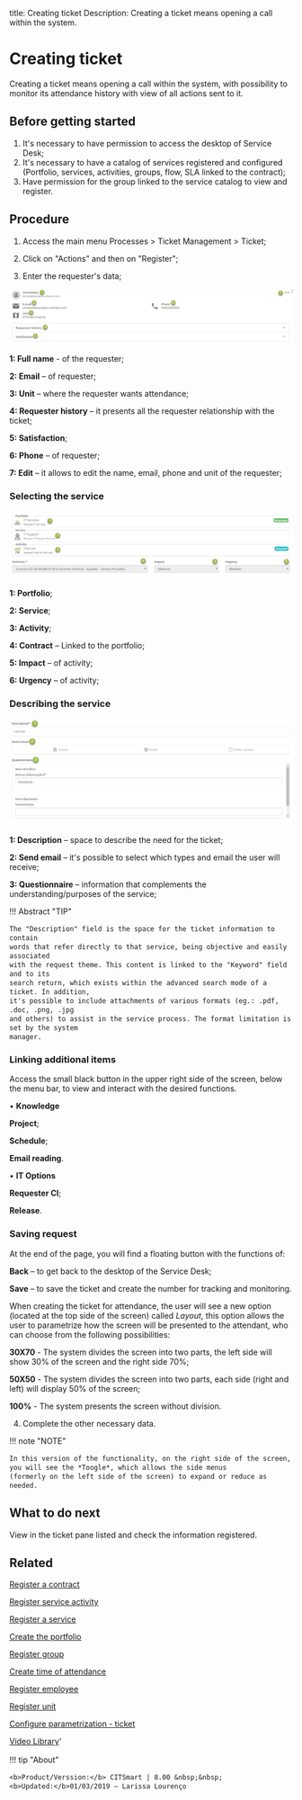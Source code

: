 title:  Creating ticket
Description: Creating a ticket means opening a call within the system.

# Creating ticket

Creating a ticket means opening a call within the system, with possibility to monitor its attendance history with view of all actions sent to it.

## Before getting started

1.	It's necessary to have permission to access the desktop of Service Desk;
2.	It's necessary to have a catalog of services registered and configured (Portfolio, services, activities, groups, flow, SLA linked to the contract);
3.	Have permission for the group linked to the service catalog to view and register.


## Procedure

1.	Access the main menu Processes > Ticket Management > Ticket;
2.	Click on "Actions" and then on "Register";

3.	Enter the requester's data;

![procedure ticket CITSmart][1]

**1: Full name** - of the requester;

**2: Email** – of requester;

**3: Unit** – where the requester wants attendance;

**4: Requester history** – it presents all the requester relationship with the ticket;

**5: Satisfaction**;

**6: Phone** – of requester;

**7: Edit** – it allows to edit the name, email, phone and unit of the requester;

### Selecting the service

![Select service ticket CITSmart][2]

**1: Portfolio**;

**2: Service**;

**3: Activity**;

**4: Contract** – Linked to the portfolio;

**5: Impact** – of activity;

**6: Urgency** – of activity;


### Describing the service

![Description service CITSmart][3]

**1: Description** – space to describe the need for the ticket;

**2: Send email** – it's possible to select which types and email the user will receive;

**3: Questionnaire** – information that complements the understanding/purposes of the service;

!!! Abstract "TIP"

    The "Description" field is the space for the ticket information to contain 
    words that refer directly to that service, being objective and easily associated 
    with the request theme. This content is linked to the "Keyword" field and to its 
    search return, which exists within the advanced search mode of a ticket. In addition, 
    it's possible to include attachments of various formats (eg.: .pdf, .doc, .png, .jpg 
    and others) to assist in the service process. The format limitation is set by the system 
    manager.

### Linking additional items

Access the small black button in the upper right side of the screen, below the menu bar, to view and interact with the desired functions.

•	**Knowledge**

**Project**;

**Schedule**;

**Email reading**.

•	**IT Options**

**Requester CI**;

**Release**.

### Saving request

At the end of the page, you will find a floating button with the functions of:

**Back** – to get back to the desktop of the Service Desk;

**Save** – to save the ticket and create the number for tracking and monitoring.


When creating the ticket for attendance, the user will see a new option (located at the top side of the screen) called *Layout*, this option allows the user to parametrize how the screen will be presented to the attendant, who can choose from the following possibilities:

**30X70** - The system divides the screen into two parts, the left side will show 30% of the screen and the right side 70%;

**50X50** - The system divides the screen into two parts, each side (right and left) will display 50% of the screen;

**100%** - The system presents the screen without division.


4.  Complete the other necessary data.



!!! note "NOTE"

    In this version of the functionality, on the right side of the screen, you will see the *Toogle*, which allows the side menus
    (formerly on the left side of the screen) to expand or reduce as needed.


















What to do next
-------------------

View in the ticket pane listed and check the information registered.

Related
-----------

[Register a contract](/en-us/citsmart-platform-8/additional-features/contract-management/use/register-contract.html)

[Register service activity](/en-us/citsmart-platform-8/processes/portfolio-and-catalog/use/register-service-activity.html)

[Register a service](/en-us/citsmart-platform-8/processes/portfolio-and-catalog/use/register-a-service.html)

[Create the portfolio](/en-us/citsmart-platform-8/processes/portfolio-and-catalog/use/create-the-portfolio.html)

[Register group](/en-us/citsmart-platform-8/initial-settings/access-settings/user/register-groups.html)

[Create time of attendance](/en-us/citsmart-platform-8/processes/service-level/configuration/create-time-attendance.html)

[Register employee](/en-us/citsmart-platform-8/initial-settings/access-settings/user/register-employee.html)

[Register unit](/en-us/citsmart-platform-8/platform-administration/region-and-language/register-unit.html)

[Configure parametrization - ticket](/en-us/citsmart-platform-8/platform-administration/parameters-list/configure-parametrization-ticket.html)

<i class='fa fa-youtube-play  fa-2x' style='color:#97ce17;vertical-align: middle;'> </i> [Video Library](https://www.youtube.com/playlist?list=PLB5qK2uzf2RNrJnhiXj3dbmgsm9-quhfz)'

[1]:images/procedure-ticket-CITSmart.png
[2]:images/Select-service-ticket-CITSmart.png
[3]:images/Description-service-CITSmart.png


!!! tip "About"

    <b>Product/Verssion:</b> CITSmart | 8.00 &nbsp;&nbsp;
    <b>Updated:</b>01/03/2019 – Larissa Lourenço


